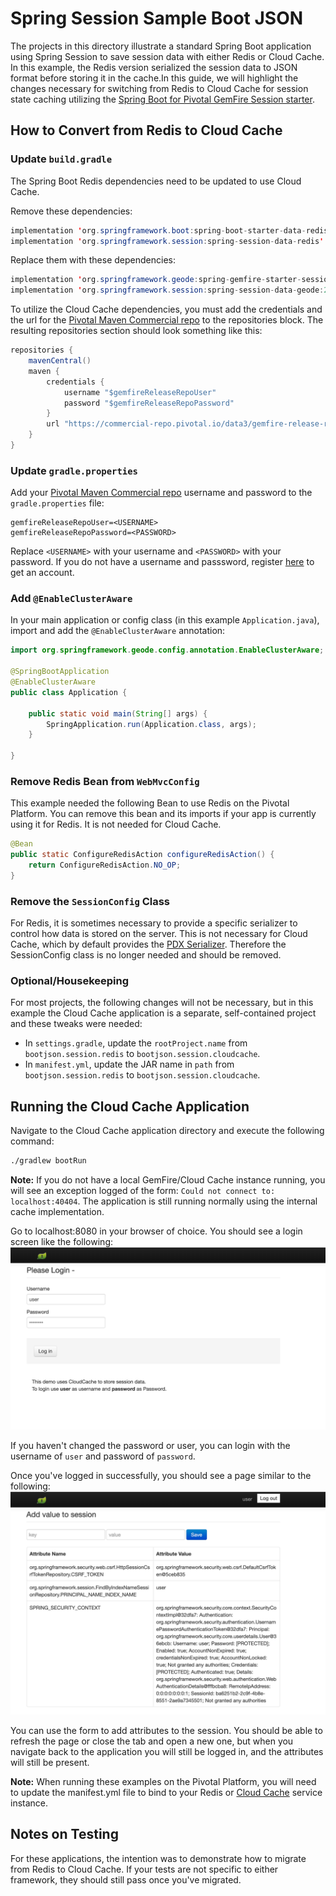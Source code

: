 <!--Copyright (C) 2019-Present Pivotal Software, Inc. All rights reserved.

This program and the accompanying materials are made available under the terms of the under the Apache License, Version
2.0 (the "License”); you may not use this file except in compliance with the License. You may obtain a copy of the
License at

http://www.apache.org/licenses/LICENSE-2.0

Unless required by applicable law or agreed to in writing, software distributed under the License is distributed on an
"AS IS" BASIS, WITHOUT WARRANTIES OR CONDITIONS OF ANY KIND, either express or implied. See the License for the specific
language governing permissions and limitations under the License.-->

# Spring Session Sample Boot JSON

The projects in this directory illustrate a standard Spring Boot application using Spring Session to save session data
with either Redis or Cloud Cache. In this example, the Redis version serialized the session data to JSON format before
storing it in the cache.In this guide, we will highlight the changes necessary for switching from Redis to Cloud Cache
for session state caching utilizing the
[Spring Boot for Pivotal GemFire Session starter](https://docs.spring.io/autorepo/docs/spring-boot-data-geode-build/current/reference/html5/#introduction).

## How to Convert from Redis to Cloud Cache

### Update `build.gradle`
The Spring Boot Redis dependencies need to be updated to use Cloud Cache.

Remove these dependencies:


```java
implementation 'org.springframework.boot:spring-boot-starter-data-redis'
implementation 'org.springframework.session:spring-session-data-redis'
```

Replace them with these dependencies:

```java
implementation 'org.springframework.geode:spring-gemfire-starter-session:1.2.2.RELEASE'
implementation 'org.springframework.session:spring-session-data-geode:2.2.1.RELEASE'
```

To utilize the Cloud Cache dependencies, you must add the credentials and the url for the
[Pivotal Maven Commercial repo](https://commercial-repo.pivotal.io/login/auth) to
the repositories block. The resulting repositories section should look something like this:

```java
repositories {
    mavenCentral()
    maven {
        credentials {
            username "$gemfireReleaseRepoUser"
            password "$gemfireReleaseRepoPassword"
        }
        url "https://commercial-repo.pivotal.io/data3/gemfire-release-repo/gemfire"
    }
}
```

### Update `gradle.properties`
Add your [Pivotal Maven Commercial repo](https://commercial-repo.pivotal.io/login/auth) username and password to the
`gradle.properties` file:

```properties
gemfireReleaseRepoUser=<USERNAME>
gemfireReleaseRepoPassword=<PASSWORD>
```

Replace `<USERNAME>` with your username and `<PASSWORD>` with your password. If you do not have a username and
passsword, register [here](https://commercial-repo.pivotal.io/login/auth) to get an account.

### Add `@EnableClusterAware`
In your main application or config class (in this example `Application.java`), import and add the `@EnableClusterAware` 
annotation:

```java
import org.springframework.geode.config.annotation.EnableClusterAware;

@SpringBootApplication
@EnableClusterAware
public class Application {

	public static void main(String[] args) {
		SpringApplication.run(Application.class, args);
	}

}
```

### Remove Redis Bean from `WebMvcConfig`
This example needed the following Bean to use Redis on the Pivotal Platform. You can remove this bean and its imports
if your app is currently using it for Redis. It is not needed for Cloud Cache.

```java
@Bean
public static ConfigureRedisAction configureRedisAction() {
    return ConfigureRedisAction.NO_OP;
}
```

### Remove the `SessionConfig` Class
For Redis, it is sometimes necessary to provide a specific serializer to control how data is stored on the server. This
is not necessary for Cloud Cache, which by default provides the [PDX Serializer](https://gemfire.docs.pivotal.io/99/geode/developing/data_serialization/gemfire_pdx_serialization.html).
Therefore the SessionConfig class is no longer needed and should be removed.

### Optional/Housekeeping
For most projects, the following changes will not be necessary, but in this example the Cloud Cache application is a
separate, self-contained project and these tweaks were needed:

- In `settings.gradle`, update the `rootProject.name` from `bootjson.session.redis` to `bootjson.session.cloudcache`.
- In `manifest.yml`, update the JAR name in `path` from `bootjson.session.redis` to `bootjson.session.cloudcache`.

## Running the Cloud Cache Application

Navigate to the Cloud Cache application directory and execute the following command:
```bash
./gradlew bootRun
```
**Note:** If you do not have a local GemFire/Cloud Cache instance running, you will see an exception logged of the form:
`Could not connect to: localhost:40404`. The application is still running normally using the internal cache
implementation.

Go to localhost:8080 in your browser of choice. You should see a login screen like the following:
![login page](readme-images/login-page.png)

If you haven't changed the password or user, you can login with the username of `user` and password of `password`.

Once you've logged in successfully, you should see a page similar to the following:
![secured page](readme-images/secured-page.png)

You can use the form to add attributes to the session. You should be able to refresh the page or close the tab
and open a new one, but when you navigate back to the application you will still be logged in, and the attributes will
still be present.

**Note:** When running these examples on the Pivotal Platform, you will need to update the manifest.yml file to bind to your
Redis or [Cloud Cache](https://docs.pivotal.io/cloud-cache-dev/get-started#test-pas) service instance.

## Notes on Testing
For these applications, the intention was to demonstrate how to migrate from Redis to Cloud Cache.  If your tests are 
not specific to either framework, they should still pass once you've migrated.